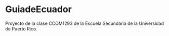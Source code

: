 # GuiadeEcuador
Proyecto de la clase CCOM1293 de la Escuela Secundaria de la Universidad de Puerto Rico.
